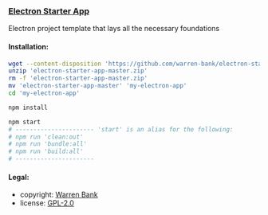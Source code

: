 ### [Electron Starter App](https://github.com/warren-bank/electron-starter-app)

Electron project template that lays all the necessary foundations

#### Installation:

```bash
wget --content-disposition 'https://github.com/warren-bank/electron-starter-app/archive/master.zip'
unzip 'electron-starter-app-master.zip'
rm -f 'electron-starter-app-master.zip'
mv 'electron-starter-app-master' 'my-electron-app'
cd 'my-electron-app'

npm install

npm start
# ---------------------- 'start' is an alias for the following:
# npm run 'clean:out'
# npm run 'bundle:all'
# npm run 'build:all'
# ----------------------
```

#### Legal:

* copyright: [Warren Bank](https://github.com/warren-bank)
* license: [GPL-2.0](https://www.gnu.org/licenses/old-licenses/gpl-2.0.txt)

